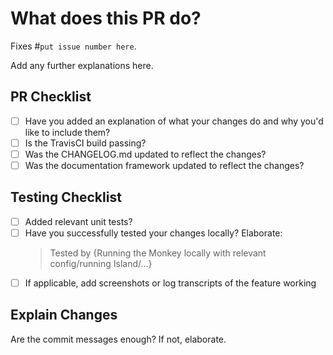 # What does this PR do?

Fixes #`put issue number here`.

Add any further explanations here.

## PR Checklist
* [ ] Have you added an explanation of what your changes do and why you'd like to include them?
* [ ] Is the TravisCI build passing?
* [ ] Was the CHANGELOG.md updated to reflect the changes?
* [ ] Was the documentation framework updated to reflect the changes?

## Testing Checklist

* [ ] Added relevant unit tests?
* [ ] Have you successfully tested your changes locally? Elaborate:
    > Tested by {Running the Monkey locally with relevant config/running Island/...}
* [ ] If applicable, add screenshots or log transcripts of the feature working

## Explain Changes

Are the commit messages enough? If not, elaborate.
